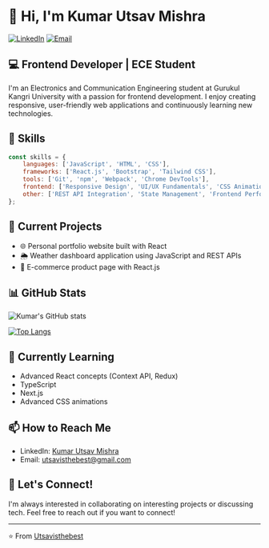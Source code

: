 # 👋 Hi, I'm Kumar Utsav Mishra

[![LinkedIn](https://img.shields.io/badge/LinkedIn-0077B5?style=for-the-badge&logo=linkedin&logoColor=white)](https://www.linkedin.com/in/kumarutsavmishra)
[![Email](https://img.shields.io/badge/Email-D14836?style=for-the-badge&logo=gmail&logoColor=white)](mailto:utsavisthebest@gmail.com)

## 💻 Frontend Developer | ECE Student

I'm an Electronics and Communication Engineering student at Gurukul Kangri University with a passion for frontend development. I enjoy creating responsive, user-friendly web applications and continuously learning new technologies.

## 🚀 Skills

```javascript
const skills = {
    languages: ['JavaScript', 'HTML', 'CSS'],
    frameworks: ['React.js', 'Bootstrap', 'Tailwind CSS'],
    tools: ['Git', 'npm', 'Webpack', 'Chrome DevTools'],
    frontend: ['Responsive Design', 'UI/UX Fundamentals', 'CSS Animations'],
    other: ['REST API Integration', 'State Management', 'Frontend Performance Optimization']
};
```

## 🔭 Current Projects

- 🌐 Personal portfolio website built with React
- 🌦️ Weather dashboard application using JavaScript and REST APIs
- 🛒 E-commerce product page with React.js

## 📊 GitHub Stats

![Kumar's GitHub stats](https://github-readme-stats.vercel.app/api?username=Utsavisthebest&show_icons=true&theme=tokyonight)

[![Top Langs](https://github-readme-stats.vercel.app/api/top-langs/?username=Utsavisthebest&layout=compact&theme=tokyonight)](https://github.com/anuraghazra/github-readme-stats)

## 🌱 Currently Learning

- Advanced React concepts (Context API, Redux)
- TypeScript
- Next.js
- Advanced CSS animations

## 📫 How to Reach Me

- LinkedIn: [Kumar Utsav Mishra](https://www.linkedin.com/in/utsavmetalist)
- Email: utsavisthebest@gmail.com

## 💬 Let's Connect!

I'm always interested in collaborating on interesting projects or discussing tech. Feel free to reach out if you want to connect!

---

⭐️ From [Utsavisthebest](https://github.com/Utsavisthebest)
